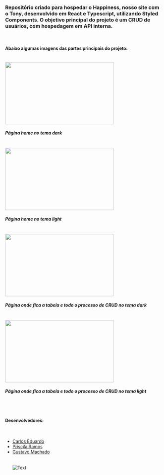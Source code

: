### Repositório criado para hospedar o Happiness, nosso site com o Tony, desenvolvido em React e Typescript, utilizando Styled Components. O objetivo principal do projeto é um CRUD de usuários, com hospedagem em API interna.
<br>

#### Abaixo algumas imagens das partes principais do projeto:
<br>
<img src="https://github.com/ramosspri/happiness/blob/main/front-end/src/assets/Home%20dark.png?raw=true" height="200" width="350">

##### Página home no tema dark

<br>
<img src="https://github.com/ramosspri/happiness/blob/main/front-end/src/assets/Home%20light.png?raw=true" height="200" width="350">

##### Página home no tema light

<br>
<img src="https://github.com/ramosspri/happiness/blob/main/front-end/src/assets/Table%20dark.png?raw=true" height="200" width="350">

##### Página onde fica a tabela e todo o processo de CRUD no tema dark

<br>
<img src="https://github.com/ramosspri/happiness/blob/main/front-end/src/assets/Table%20light.png?raw=true" height="200" width="350">

##### Página onde fica a tabela e todo o processo de CRUD no tema light
<br><br>

#### Desenvolvedores: 
<br>

- [Carlos Eduardo](https://github.com/CarlosERM)
- [Priscila Ramos](https://github.com/ramosspri)
- [Gustavo Machado](https://github.com/GustavoSpm)
<br><br><br>
![Text](https://media.giphy.com/media/iIqmM5tTjmpOB9mpbn/giphy.gif)